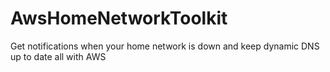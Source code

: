 # AwsHomeNetworkToolkit
Get notifications when your home network is down and keep dynamic DNS up to date all with AWS
